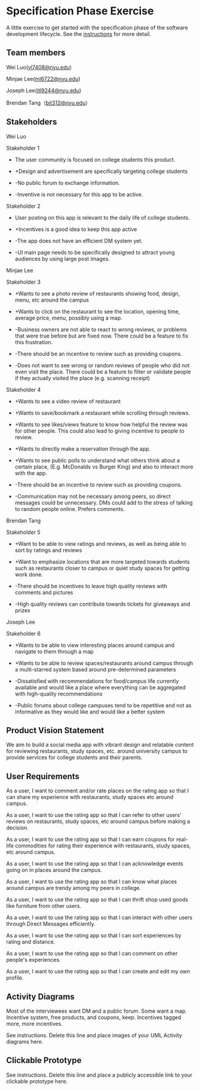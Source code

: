 # Specification Phase Exercise

A little exercise to get started with the specification phase of the software development lifecycle. See the [instructions](instructions.md) for more detail.

## Team members

Wei Luo(yl7408@nyu.edu) 

Minjae Lee(ml6722@nyu.edu) 

Joseph Lee(jtl9244@nyu.edu) 

Brendan Tang（bjt312@nyu.edu）

## Stakeholders

Wei Luo

Stakeholder 1

+ The user community is focused on college students this product.

+ +Design and advertisement are specifically targeting college students

- -No public forum to exchange information.

- -Inventive is not necessary for this app to be active.

Stakeholder 2

+ User posting on this app is relevant to the daily life of college students.

+ +Incentives is a good idea to keep this app active

- -The app does not have an efficient DM system yet.

- -UI main page needs to be specifically designed to attract young audiences by using large post images.

Minjae Lee

Stakeholder 3

+ +Wants to see a photo review of restaurants showing food, design, menu, etc around the campus

+ +Wants to click on the restaurant to see the location, opening time, average price, menu, possibly using a map.

- -Business owners are not able to react to wrong reviews, or problems that were true before but are fixed now. There could be a feature to fix this frustration.

- -There should be an incentive to review such as providing coupons.

- -Does not want to see wrong or random reviews of people who did not even visit the place. There could be a feature to filter or validate people if they actually visited the place (e.g. scanning receipt)

Stakeholder 4

+ +Wants to see a video review of restaurant

+ +Wants to save/bookmark a restaurant while scrolling through reviews. 

+ +Wants to see likes/views feature to know how helpful the review was for other people. This could also lead to giving incentive to people to review.

+ +Wants to directly make a reservation through the app.

+ +Wants to see public polls to understand what others think about a certain place, (E.g. McDonalds vs Burger King) and also to interact more with the app.

- -There should be an incentive to review such as providing coupons. 

- -Communication may not be necessary among peers, so direct messages could be unnecessary. DMs could add to the stress of talking to random people online. Prefers comments.

Brendan Tang

Stakeholder 5

+ +Want to be able to view ratings and reviews, as well as being able to sort by ratings and reviews

+ +Want to emphasize locations that are more targeted towards students such as restaurants closer to campus or quiet study spaces for getting work done.

- -There should be incentives to leave high quality reviews with comments and pictures

- -High quality reviews can contribute towards tickets for giveaways and prizes

Joseph Lee

Stakeholder 6

+ +Wants to be able to view interesting places around campus and navigate to them through a map

+ +Wants to be able to review spaces/restaurants around campus through a multi-starred system based around pre-determined parameters

- -Dissatisfied with recommendations for food/campus life currently available and would like a place where everything can be aggregated with high-quality recommendations

- -Public forums about college campuses tend to be repetitive and not as informative as they would like and would like a better system

## Product Vision Statement

We aim to build a social media app with vibrant design and relatable content for reviewing restaurants, study spaces, etc. around university campus to provide services for college 
students and their parents.

## User Requirements

As a user, I want to comment and/or rate places on the rating app so that I can share my experience with restaurants, study spaces etc around campus.

As a user, I want to use the rating app so that I can refer to other users’ reviews on restaurants, study spaces, etc around campus before making a decision.

As a user, I want to use the rating app so that I can earn coupons for real-life commodities for rating their experience with restaurants, study spaces, etc around campus.

As a user, I want to use the rating app so that I can acknowledge events going on in places around the campus.

As a user, I want to use the rating app so that I can know what places around campus are trendy among my peers in college.

As a user, I want to use the rating app so that I can thrift shop used goods like furniture from other users.

As a user, I want to use the rating app so that I can interact with other users through Direct Messages efficiently.

As a user, I want to use the rating app so that I can sort experiences by rating and distance.

As a user, I want to use the rating app so that I can comment on other people's experiences.

As a user, I want to use the rating app so that I can create and edit my own profile.

## Activity Diagrams

Most of the interviewees want DM and a public forum. Some want a map. Incentive system, free products, and coupons, keep. Incentives tagged more, more incentives.

See instructions. Delete this line and place images of your UML Activity diagrams here.

## Clickable Prototype

See instructions. Delete this line and place a publicly accessible link to your clickable prototype here.
